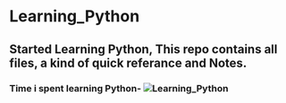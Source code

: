 # Learning_Python
## Started Learning Python, This repo contains all files, a kind of quick referance and Notes.
### Time i spent learning Python- ![Learning_Python](https://wakatime.com/badge/user/62850a07-caf8-470f-86a7-660093b4f5b4/project/55a836e4-5290-4521-a093-2ea35fe60193.svg)
